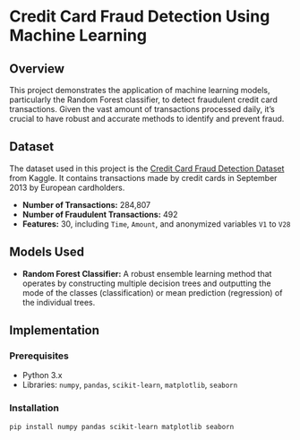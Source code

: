 # Credit Card Fraud Detection Using Machine Learning

## Overview
This project demonstrates the application of machine learning models, particularly the Random Forest classifier, to detect fraudulent credit card transactions. Given the vast amount of transactions processed daily, it’s crucial to have robust and accurate methods to identify and prevent fraud.

## Dataset
The dataset used in this project is the [Credit Card Fraud Detection Dataset](https://www.kaggle.com/mlg-ulb/creditcardfraud) from Kaggle. It contains transactions made by credit cards in September 2013 by European cardholders.

- **Number of Transactions:** 284,807
- **Number of Fraudulent Transactions:** 492
- **Features:** 30, including `Time`, `Amount`, and anonymized variables `V1` to `V28`

## Models Used
- **Random Forest Classifier:** A robust ensemble learning method that operates by constructing multiple decision trees and outputting the mode of the classes (classification) or mean prediction (regression) of the individual trees.

## Implementation

### Prerequisites
- Python 3.x
- Libraries: `numpy`, `pandas`, `scikit-learn`, `matplotlib`, `seaborn`

### Installation
```bash
pip install numpy pandas scikit-learn matplotlib seaborn
